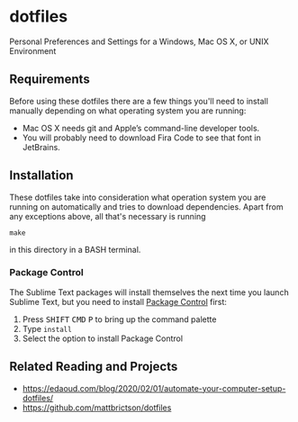# dotfiles

Personal Preferences and Settings for a Windows, Mac OS X, or UNIX Environment

## Requirements

Before using these dotfiles there are a few things you'll need to install 
manually depending on what operating system you are running:

- Mac OS X needs git and Apple’s command-line developer tools.
- You will probably need to download Fira Code to see that font in JetBrains.

## Installation

These dotfiles take into consideration what operation system you are running on 
automatically and tries to download dependencies. Apart from any exceptions 
above, all that's necessary is running

`make`

in this directory in a BASH terminal.

### Package Control

The Sublime Text packages will install themselves the next time you launch 
Sublime Text, but you need to install 
[Package Control](https://packagecontrol.io) first:

1. Press <kbd>SHIFT</kbd> <kbd>CMD</kbd> <kbd>P</kbd> to bring up the command palette
2. Type `install`
3. Select the option to install Package Control

## Related Reading and Projects

- https://edaoud.com/blog/2020/02/01/automate-your-computer-setup-dotfiles/
- https://github.com/mattbrictson/dotfiles
